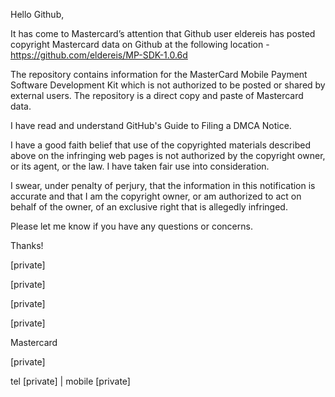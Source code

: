 Hello Github, 

 

It has come to Mastercard’s attention that Github user eldereis has posted copyright Mastercard data on Github at the following location - https://github.com/eldereis/MP-SDK-1.0.6d

 

The repository contains information for the MasterCard Mobile Payment Software Development Kit which is not authorized to be posted or shared by external users.  The repository is a direct copy and paste of Mastercard data. 

 

I have read and understand GitHub's Guide to Filing a DMCA Notice.

 

I have a good faith belief that use of the copyrighted materials described above on the infringing web pages is not authorized by the copyright owner, or its agent, or the law. I have taken fair use into consideration.

 

I swear, under penalty of perjury, that the information in this notification is accurate and that I am the copyright owner, or am authorized to act on behalf of the owner, of an exclusive right that is allegedly infringed.

 

Please let me know if you have any questions or concerns.


Thanks!

 

[private]
 

[private]

[private] 

[private]
 

Mastercard

[private]

tel [private] | mobile [private]

